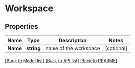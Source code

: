 # Workspace

## Properties
Name | Type | Description | Notes
------------ | ------------- | ------------- | -------------
**Name** | **string** | name of the workspace | [optional] 

[[Back to Model list]](../README.md#documentation-for-models) [[Back to API list]](../README.md#documentation-for-api-endpoints) [[Back to README]](../README.md)


